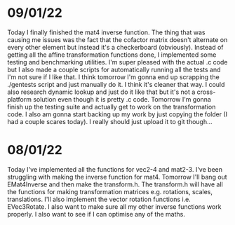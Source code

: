 # 09/01/22

Today I finally finished the mat4 inverse function. The thing that was causing me
issues was the fact that the cofactor matrix doesn't alternate on every other
element but instead it's a checkerboard (obviously). Instead of getting all the
affine transformation functions done, I implemented some testing and benchmarking
utilities. I'm super pleased with the actual .c code but I also made a couple
scripts for automatically running all the tests and I'm not sure if I like that.
I think tomorrow I'm gonna end up scrapping the ./gentests script and just
manually do it. I think it's cleaner that way. I could also research dynamic
lookup and just do it like that but it's not a cross-platform solution even
though it is pretty .c code. Tomorrow I'm gonna finish up the testing suite and
actually get to work on the transformation code. I also am gonna start backing up
my work by just copying the folder (I had a couple scares today). I really should
just upload it to git though...

# 08/01/22

Today I've implemented all the functions for vec2-4 and mat2-3. I've been
struggling with making the inverse function for mat4. Tomorrow I'll bang out
EMat4Inverse and then make the transform.h. The transform.h will have all the
functions for making transformation matrices e.g. rotations, scales,
translations. I'll also implement the vector rotation functions i.e.
EVec3Rotate. I also want to make sure all my other inverse functions work
properly. I also want to see if I can optimise any of the maths.
